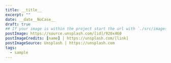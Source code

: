```yaml
---
title: __title__
excerpt: ""
date: __date__NoCase__
draft: true
## If your image is within the project start the url with `./src/images/`
postImage: https://source.unsplash.com/[id]/920x460
postImageCredits: [name] | https://unsplash.com/[link]
postImageSource: Unsplash | https://unsplash.com
tags:
  - sample
---
```

